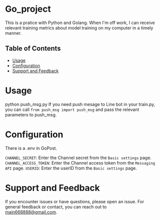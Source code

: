 # Go_project

This is a pratice with Python and Golang. When I'm off work, I can receive relevant training metrics about model training on my computer in a timely manner.

## Table of Contents

- [Usage](#usage)
- [Configuration](#configuration)
- [Support and Feedback](#support-and-feedback)

# Usage

python push_msg.py
If you need push mesage to Line bot in your train.py, you can call `from push_msg import push_msg` and pass the relevant parameters to push_msg.

# Configuration

There is a .env in GoPost.

`CHANNEL_SECRET`: Enter the Channel secret from the `Basic settings` page.
`CHANNEL_ACCESS_TOKEN`: Enter the Channel access token from the `Messaging API` page.
`USERID`: Enter the userID from the `Basic settings` page.

# Support and Feedback

If you encounter issues or have questions, please open an issue.
For general feedback or contact, you can reach out to main668888@gmail.com.
